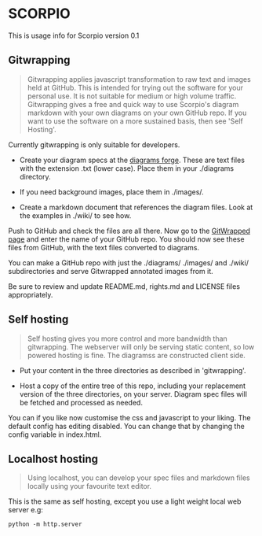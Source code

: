 # SCORPIO

This is usage info for Scorpio version 0.1

## Gitwrapping

> Gitwrapping applies javascript transformation to raw text and images held at GitHub.  This is intended for trying out the software for your personal use.  It is not suitable for medium or high volume traffic.  Gitwrapping gives a free and quick way to use Scorpio's diagram markdown with your own diagrams on your own GitHub repo.  If you want to use the software on a more sustained basis, then see 'Self Hosting'.

Currently gitwrapping is only suitable for developers.  

* Create your diagram specs at the [diagrams forge](http://scorpiodiagrams.com/).  These are text files with the extension .txt (lower case).  Place them in your ./diagrams directory.  

* If you need background images, place them in ./images/.

* Create a markdown document that references the diagram files.  Look at the examples in ./wiki/ to see how.

Push to GitHub and check the files are all there.  Now go to the [GitWrapped page](http://scorpiodiagrams.com/gitwrapped.html) and enter the name of your GitHub repo.  You should now see these files from GitHub, with the text files converted to diagrams.

You can make a GitHub repo with just the ./diagrams/ ./images/ and ./wiki/ subdirectories and serve Gitwrapped annotated images from it.

Be sure to review and update README.md, rights.md and LICENSE files appropriately.


## Self hosting

> Self hosting gives you more control and more bandwidth than gitwrapping.  The webserver will only be serving static content, so low powered hosting is fine.  The diagramss are constructed client side.

* Put your content in the three directories as described in 'gitwrapping'.  

* Host a copy of the entire tree of this repo, including your replacement version of the three directories, on your server.  Diagram spec files will be fetched and processed as needed.

You can if you like now customise the css and javascript to your liking.  The default config has editing disabled.  You can change that by changing the config variable in index.html.




## Localhost hosting

> Using localhost, you can develop your spec files and markdown files locally using your favourite text editor.

This is the same as self hosting, except you use a light weight local web server e.g: 

```
python -m http.server
```




